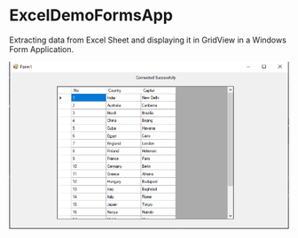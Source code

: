 # ExcelDemoFormsApp

Extracting data from Excel Sheet and displaying it in GridView in a Windows Form Application.

![ScreenShot Result](https://github.com/AkhilMohan-kanini/ExcelDemoFormsApp/blob/master/Result%20ScreenShot.PNG)
